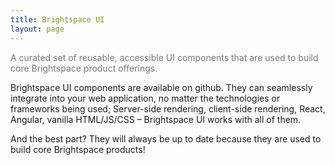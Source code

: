 ```yaml
---
title: Brightspace UI
layout: page
---
```


<span style="color:#777777;font-weight:400;">A curated set of reusable, accessible UI components that are used to build core Brightspace product offerings.</span>

Brightspace UI components are available on github. They can seamlessly integrate into your web application, no matter the technologies or frameworks being used; Server-side rendering, client-side rendering, React, Angular, vanilla HTML/JS/CSS – Brightspace UI works with all of them.

And the best part? They will always be up to date because they are used to build core Brightspace products!
